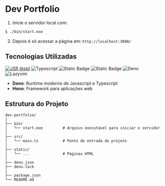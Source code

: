 # Dev Portfolio

1. Inicie o servidor local com:

```bash
$ ./bin/start.exe
```

2. Depois é só acessar a página em: `http://localhost:3000/`

## Tecnologias Utilizadas

[![JSR @std](https://jsr.io/badges/@std)](https://jsr.io/@std)
![Typescript](https://img.shields.io/badge/Typescript-3178C6?logo=typescript&logoColor=white)
![Static Badge](https://img.shields.io/badge/Hono-%23E36002?style=flat&logo=hono&logoColor=white)
![Static Badge](https://img.shields.io/badge/HTMX-%233366CC?style=flat&logo=htmx&logoColor=white)
![Deno](https://img.shields.io/badge/Deno-70FFAF?logo=deno&logoColor=black)
![Lazyvim](https://img.shields.io/badge/LazyVim-2E7DE9?logo=lazyvim&logoColor=white)

- **Deno**: Runtime moderno de Javascript e Typescript
- **Hono**: Framework para aplicações web

## Estrutura do Projeto

```plaintext
dev-portfolio/
│
├── bin/
│   └── start.exe         # Arquivo executável para iniciar o servidor
│
├── src/
│   └── main.ts           # Ponto de entrada do projeto
│
├── static/
│   └── ...               # Páginas HTML
│
├── deno.json
├── deno.lock
│
├── package.json
└── README.md
```
